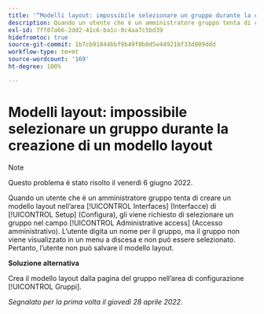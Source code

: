 ```yaml
---
title: '“Modelli layout: impossibile selezionare un gruppo durante la creazione di un modello layout”'
description: Quando un utente che è un amministratore gruppo tenta di creare un modello layout nell’area [!UICONTROL Interfaces] (Interfacce) di Configura, gli viene richiesto di selezionare un gruppo nel campo [!UICONTROL Administrative access] (Accesso amministrativo). L’utente digita un nome per il gruppo, ma il gruppo non viene visualizzato in un menu a discesa e non può essere selezionato. Pertanto, l’utente non può salvare il modello layout.
exl-id: 7ff07a66-2dd2-41c6-ba1c-0c4aa7c5bd39
hidefromtoc: true
source-git-commit: 1b7cb91844bbf9b49f0b0d5e44921bf33d809ddd
workflow-type: tm+mt
source-wordcount: '169'
ht-degree: 100%

---
```


# Modelli layout: impossibile selezionare un gruppo durante la creazione di un modello layout

>[!NOTE]
>
>Questo problema è stato risolto il venerdì 6 giugno 2022.

Quando un utente che è un amministratore gruppo tenta di creare un modello layout nell’area [!UICONTROL Interfaces] (Interfacce) di [!UICONTROL Setup] (Configura), gli viene richiesto di selezionare un gruppo nel campo [!UICONTROL Administrative access] (Accesso amministrativo). L’utente digita un nome per il gruppo, ma il gruppo non viene visualizzato in un menu a discesa e non può essere selezionato. Pertanto, l’utente non può salvare il modello layout.

**Soluzione alternativa**

Crea il modello layout dalla pagina del gruppo nell’area di configurazione [!UICONTROL Gruppi].

_Segnalato per la prima volta il giovedì 28 aprile 2022._
